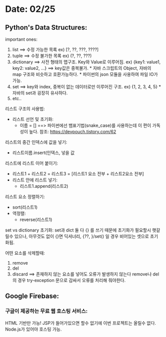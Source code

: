 # Date: 02/25

## Python's Data Structures:
important ones:
  1. list ==> 수정 가능한 목록 ex) [?, ??, ???, ????]
  2. tuple ==> 수정 불가한 목록 ex) (?, ??, ???)
  3. dictionary ==> 사전 형태의 맵구조. Key와 Value로 이루어짐. ex) {key1: value1, key2: value2, ...} ==> key값은 중복불가. 
    * 자바 스크립트의 Object, 자바의 map 구조와 비슷하고 호환가능하다.
    * 파이썬의 json 모듈을 사용하여 파일 IO가 가능.
  4. set ==> key와 index, 중복이 없는 데이터로만 이루어진 구조. ex) {1, 2, 3, 4, 5}
    * 자바의 set과 굉장히 유사하다.
  5. etc.. 

리스트 구조의 사용법:  
  * 리스트 선언 및 초기화:
    * 이름 = [] ==> 파이썬에선 뱀표기법(snake_case)를 사용하는데 이 편이 가독성이 높다. 참조: https://devpouch.tistory.com/62  

리스트의 중간 인덱스에 값을 넣기:
  * 리스트이름.insert(인덱스, 넣을 값

리스트에 리스트 이어 붙이기:  
  * 리스트1 + 리스트2 = 리스트3 = [리스트1 요소 전부 + 리스트2요소 전부]
  * 리스트 안에 리스트 넣기:  
    * 리스트1.append(리스트2) 

리스트 요소 정렬하기:  
  * sort(리스트1)
  * 역정렬:
    * reverse(리스트1)

set vs dictionary 초기화:
set과 dict 둘 다 {} 를 쓰기 때문에 초기화가 필요할시 햇갈릴수 있으나, 아무것도 없이 {}면 딕셔너리, {??, }/set() 일 경우 비어있는 셋으로 초기화됨.

어떤 요소를 삭제할때:
  1. remove
  2. del
  3. discard ==> 존재하지 않는 요소를 넣어도 오류가 발생하지 않는다
 remove나 del의 경우 try-exception 문으로 감싸서 오류를 처리해 줘야한다.
 
 
## Google Firebase: 
### 구글이 제공하는 무료 웹 호스팅 서비스:
HTML 기반만 가능! JSP가 들어가있으면 할수 없기에 이번 프로젝트는 올릴수 없다.
Node.js가 있어야 호스팅 가능. 
